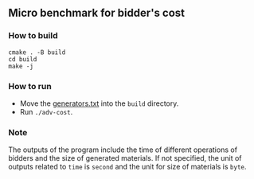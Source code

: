 ## Micro benchmark for bidder's cost
### How to build
```
cmake . -B build
cd build
make -j
```

### How to run
+ Move the [generators.txt](../files/generators.txt) into the `build` directory.
+ Run `./adv-cost`.

### Note
The outputs of the program include the time of different operations of 
bidders and the size of generated materials.
If not specified, the unit of outputs related to `time` is `second` and the 
unit for size of materials is `byte`.
